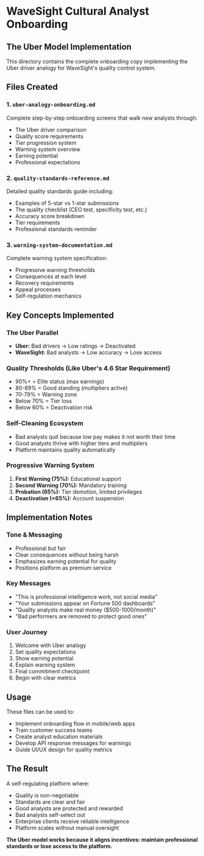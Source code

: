 # WaveSight Cultural Analyst Onboarding
## The Uber Model Implementation

This directory contains the complete onboarding copy implementing the Uber driver analogy for WaveSight's quality control system.

## Files Created

### 1. `uber-analogy-onboarding.md`
Complete step-by-step onboarding screens that walk new analysts through:
- The Uber driver comparison
- Quality score requirements
- Tier progression system
- Warning system overview
- Earning potential
- Professional expectations

### 2. `quality-standards-reference.md`
Detailed quality standards guide including:
- Examples of 5-star vs 1-star submissions
- The quality checklist (CEO test, specificity test, etc.)
- Accuracy score breakdown
- Tier requirements
- Professional standards reminder

### 3. `warning-system-documentation.md`
Complete warning system specification:
- Progressive warning thresholds
- Consequences at each level
- Recovery requirements
- Appeal processes
- Self-regulation mechanics

## Key Concepts Implemented

### The Uber Parallel
- **Uber:** Bad drivers → Low ratings → Deactivated
- **WaveSight:** Bad analysts → Low accuracy → Lose access

### Quality Thresholds (Like Uber's 4.6 Star Requirement)
- 90%+ = Elite status (max earnings)
- 80-89% = Good standing (multipliers active)
- 70-79% = Warning zone
- Below 70% = Tier loss
- Below 60% = Deactivation risk

### Self-Cleaning Ecosystem
- Bad analysts quit because low pay makes it not worth their time
- Good analysts thrive with higher tiers and multipliers
- Platform maintains quality automatically

### Progressive Warning System
1. **First Warning (75%):** Educational support
2. **Second Warning (70%):** Mandatory training
3. **Probation (65%):** Tier demotion, limited privileges
4. **Deactivation (<65%):** Account suspension

## Implementation Notes

### Tone & Messaging
- Professional but fair
- Clear consequences without being harsh
- Emphasizes earning potential for quality
- Positions platform as premium service

### Key Messages
- "This is professional intelligence work, not social media"
- "Your submissions appear on Fortune 500 dashboards"
- "Quality analysts make real money ($500-1000/month)"
- "Bad performers are removed to protect good ones"

### User Journey
1. Welcome with Uber analogy
2. Set quality expectations
3. Show earning potential
4. Explain warning system
5. Final commitment checkpoint
6. Begin with clear metrics

## Usage

These files can be used to:
- Implement onboarding flow in mobile/web apps
- Train customer success teams
- Create analyst education materials
- Develop API response messages for warnings
- Guide UI/UX design for quality metrics

## The Result

A self-regulating platform where:
- Quality is non-negotiable
- Standards are clear and fair
- Good analysts are protected and rewarded
- Bad analysts self-select out
- Enterprise clients receive reliable intelligence
- Platform scales without manual oversight

**The Uber model works because it aligns incentives: maintain professional standards or lose access to the platform.**